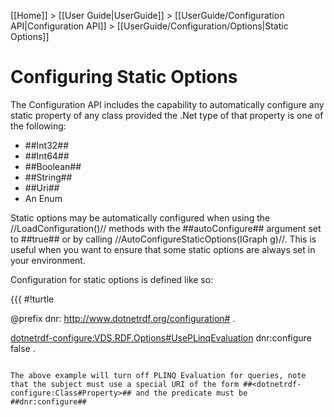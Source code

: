 [[Home]] > [[User Guide|UserGuide]] > [[UserGuide/Configuration API|Configuration API]] > [[UserGuide/Configuration/Options|Static Options]]

# Configuring Static Options 

The Configuration API includes the capability to automatically configure any static property of any class provided the .Net type of that property is one of the following:

* ##Int32##
* ##Int64##
* ##Boolean##
* ##String##
* ##Uri##
* An Enum

Static options may be automatically configured when using the //LoadConfiguration()// methods with the ##autoConfigure## argument set to ##true## or by calling //AutoConfigureStaticOptions(IGraph g)//.  This is useful when you want to ensure that some static options are always set in your environment.

Configuration for static options is defined like so:

{{{
#!turtle

@prefix dnr: <http://www.dotnetrdf.org/configuration#> .

<dotnetrdf-configure:VDS.RDF.Options#UsePLinqEvaluation> dnr:configure false .
```

The above example will turn off PLINQ Evaluation for queries, note that the subject must use a special URI of the form ##<dotnetrdf-configure:Class#Property>## and the predicate must be ##dnr:configure##
